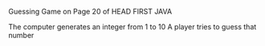 Guessing Game on Page 20 of HEAD FIRST JAVA

The computer generates an integer from 1 to 10
A player tries to guess that number